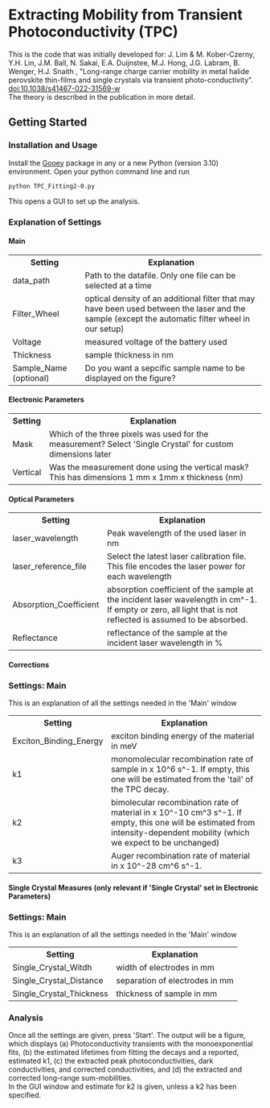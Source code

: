 # Extracting Mobility from Transient Photoconductivity (TPC)

This is the code that was initially developed for: J. Lim & M. Kober-Czerny, Y.H. Lin, J.M. Ball, N. Sakai, E.A. Duijnstee, M.J. Hong, J.G. Labram, B. Wenger, H.J. Snaith , "Long-range charge carrier mobility in metal halide perovskite thin-films and single crystals via transient photo-conductivity". [doi:10.1038/s41467-022-31569-w](https://doi.org/10.1038/s41467-022-31569-w) <br>
The theory is described in the publication in more detail.


## Getting Started
### Installation and Usage
Install the [Gooey](https://pypi.org/project/Gooey/) package in any or a new Python (version 3.10) environment.
Open your python command line and run
```
python TPC_Fitting2-0.py
```
This opens a GUI to set up the analysis.

### Explanation of Settings

#### Main
<table>
  <tr>
    <th>Setting</th>
    <th>Explanation</th>
  </tr>
  <tr>
    <td>data_path</td>
    <td>Path to the datafile. Only one file can be selected at a time</td>
  </tr>
  <tr>
    <td>Filter_Wheel</td>
    <td>optical density of an additional filter that may have been used between the laser and the sample (except the automatic filter wheel in our setup)</td>
  </tr>
  <tr>
    <td>Voltage</td>
    <td>measured voltage of the battery used</td>
  </tr>
  <tr>
    <td>Thickness</td>
    <td>sample thickness in nm</td>
  </tr>
  <tr>
    <td>Sample_Name (optional)</td>
    <td>Do you want a sepcific sample name to be displayed on the figure?</td>
  </tr>
</table>

#### Electronic Parameters 
<table>
  <tr>
    <th>Setting</th>
    <th>Explanation</th>
  </tr>
  <tr>
    <td>Mask</td>
    <td>Which of the three pixels was used for the measurement? Select 'Single Crystal' for custom dimensions later</td>
  </tr>
  <tr>
    <td>Vertical</td>
    <td>Was the measurement done using the vertical mask? This has dimensions 1 mm x 1mm x thickness (nm)</td>
  </tr>
</table>

#### Optical Parameters
<table>
  <tr>
    <th>Setting</th>
    <th>Explanation</th>
  </tr>
  <tr>
    <td>laser_wavelength</td>
    <td>Peak wavelength of the used laser in nm</td>
  </tr>
  <tr>
    <td>laser_reference_file</td>
    <td>Select the latest laser calibration file. This file encodes the laser power for each wavelength</td>
  </tr>
  <tr>
    <td>Absorption_Coefficient</td>
    <td>absorption coefficient of the sample at the incident laser wavelength in cm^-1. If empty or zero, all light that is not reflected is assumed to be absorbed.</td>
  </tr>
  <tr>
    <td>Reflectance</td>
    <td>reflectance of the sample at the incident laser wavelength in %</td>
  </tr>
</table>

#### Corrections
### Settings: Main
This is an explanation of all the settings needed in the 'Main' window

<table>
  <tr>
    <th>Setting</th>
    <th>Explanation</th>
  </tr>
  <tr>
    <td>Exciton_Binding_Energy</td>
    <td>exciton binding energy of the material in meV</td>
  </tr>
  <tr>
    <td>k1</td>
    <td>monomolecular recombination rate of sample in x 10^6 s^-1. If empty, this one will be estimated from the 'tail' of the TPC decay.</td>
  </tr>
  <tr>
    <td>k2</td>
    <td>bimolecular recombination rate of material in x 10^-10 cm^3 s^-1. If empty, this one will be estimated from intensity-dependent mobility (which we expect to be unchanged)</td>
  </tr>
  <tr>
    <td>k3</td>
    <td>Auger recombination rate of material in x 10^-28 cm^6 s^-1.</td>
  </tr>
</table>

#### Single Crystal Measures (only relevant if 'Single Crystal' set in Electronic Parameters)
### Settings: Main
This is an explanation of all the settings needed in the 'Main' window

<table>
  <tr>
    <th>Setting</th>
    <th>Explanation</th>
  </tr>
  <tr>
    <td>Single_Crystal_Witdh</td>
    <td>width of electrodes in mm</td>
  </tr>
  <tr>
    <td>Single_Crystal_Distance</td>
    <td>separation of electrodes in mm</td>
  </tr>
  <tr>
    <td>Single_Crystal_Thickness</td>
    <td>thickness of sample in mm</td>
  </tr>
</table>

### Analysis
Once all the settings are given, press 'Start'. The output will be a figure, which displays (a) Photoconductivity transients with the monoexponential fits, (b) the estimated lifetimes from fitting the decays and a reported, estimated k1, (c) the extracted peak photoconductivities, dark conductivities, and corrected conductivities, and (d) the extracted and corrected long-range sum-mobilities. <br>
In the GUI window and estimate for k2 is given, unless a k2 has been specified.